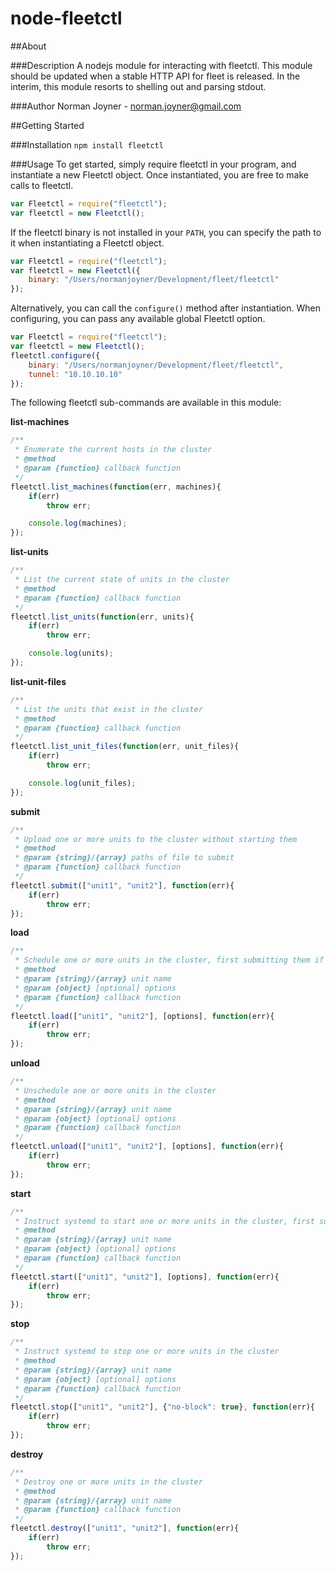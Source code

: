 node-fleetctl
====================

##About

###Description
A nodejs module for interacting with fleetctl. This module should be updated when a stable HTTP API for fleet is released. In the interim, this module resorts to shelling out and parsing stdout.

###Author
Norman Joyner - norman.joyner@gmail.com

##Getting Started

###Installation
```npm install fleetctl```

###Usage
To get started, simply require fleetctl in your program, and instantiate a new Fleetctl object. Once instantiated, you are free to make calls to fleetctl.
```javascript
var Fleetctl = require("fleetctl");
var fleetctl = new Fleetctl();
```

If the fleetctl binary is not installed in your ```PATH```, you can specify the path to it when instantiating a Fleetctl object.
```javascript
var Fleetctl = require("fleetctl");
var fleetctl = new Fleetctl({
    binary: "/Users/normanjoyner/Development/fleet/fleetctl"
});
```

Alternatively, you can call the ```configure()``` method after instantiation. When configuring, you can pass any available global Fleetctl option.
```javascript
var Fleetctl = require("fleetctl");
var fleetctl = new Fleetctl();
fleetctl.configure({
    binary: "/Users/normanjoyner/Development/fleet/fleetctl",
    tunnel: "10.10.10.10"
});
```

The following fleetctl sub-commands are available in this module:

**list-machines**
```javascript
/**
 * Enumerate the current hosts in the cluster
 * @method
 * @param {function} callback function
 */
fleetctl.list_machines(function(err, machines){
    if(err)
        throw err;

    console.log(machines);
});
```

**list-units**
```javascript
/**
 * List the current state of units in the cluster
 * @method
 * @param {function} callback function
 */
fleetctl.list_units(function(err, units){
    if(err)
        throw err;

    console.log(units);
});
```

**list-unit-files**
```javascript
/**
 * List the units that exist in the cluster
 * @method
 * @param {function} callback function
 */
fleetctl.list_unit_files(function(err, unit_files){
    if(err)
        throw err;

    console.log(unit_files);
});
```

**submit**
```javascript
/**
 * Upload one or more units to the cluster without starting them
 * @method
 * @param {string}/{array} paths of file to submit
 * @param {function} callback function
 */
fleetctl.submit(["unit1", "unit2"], function(err){
    if(err)
        throw err;
});
```

**load**
```javascript
/**
 * Schedule one or more units in the cluster, first submitting them if necessary
 * @method
 * @param {string}/{array} unit name
 * @param {object} [optional] options
 * @param {function} callback function
 */
fleetctl.load(["unit1", "unit2"], [options], function(err){
    if(err)
        throw err;
});
```

**unload**
```javascript
/**
 * Unschedule one or more units in the cluster
 * @method
 * @param {string}/{array} unit name
 * @param {object} [optional] options
 * @param {function} callback function
 */
fleetctl.unload(["unit1", "unit2"], [options], function(err){
    if(err)
        throw err;
});
```

**start**
```javascript
/**
 * Instruct systemd to start one or more units in the cluster, first submitting and loading if necessary
 * @method
 * @param {string}/{array} unit name
 * @param {object} [optional] options
 * @param {function} callback function
 */
fleetctl.start(["unit1", "unit2"], [options], function(err){
    if(err)
        throw err;
});
```

**stop**
```javascript
/**
 * Instruct systemd to stop one or more units in the cluster
 * @method
 * @param {string}/{array} unit name
 * @param {object} [optional] options
 * @param {function} callback function
 */
fleetctl.stop(["unit1", "unit2"], {"no-block": true}, function(err){
    if(err)
        throw err;
});
```

**destroy**
```javascript
/**
 * Destroy one or more units in the cluster
 * @method
 * @param {string}/{array} unit name
 * @param {function} callback function
 */
fleetctl.destroy(["unit1", "unit2"], function(err){
    if(err)
        throw err;
});
```
